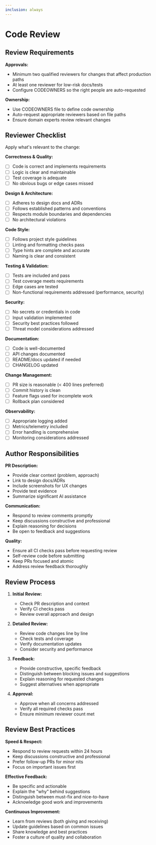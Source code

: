 ```yaml
---
inclusion: always
---
```


# Code Review

## Review Requirements

**Approvals:**

- Minimum two qualified reviewers for changes that affect production paths
- At least one reviewer for low-risk docs/tests
- Configure CODEOWNERS so the right people are auto-requested

**Ownership:**

- Use CODEOWNERS file to define code ownership
- Auto-request appropriate reviewers based on file paths
- Ensure domain experts review relevant changes

## Reviewer Checklist

Apply what's relevant to the change:

**Correctness & Quality:**

- [ ] Code is correct and implements requirements
- [ ] Logic is clear and maintainable
- [ ] Test coverage is adequate
- [ ] No obvious bugs or edge cases missed

**Design & Architecture:**

- [ ] Adheres to design docs and ADRs
- [ ] Follows established patterns and conventions
- [ ] Respects module boundaries and dependencies
- [ ] No architectural violations

**Code Style:**

- [ ] Follows project style guidelines
- [ ] Linting and formatting checks pass
- [ ] Type hints are complete and accurate
- [ ] Naming is clear and consistent

**Testing & Validation:**

- [ ] Tests are included and pass
- [ ] Test coverage meets requirements
- [ ] Edge cases are tested
- [ ] Non-functional requirements addressed (performance, security)

**Security:**

- [ ] No secrets or credentials in code
- [ ] Input validation implemented
- [ ] Security best practices followed
- [ ] Threat model considerations addressed

**Documentation:**

- [ ] Code is well-documented
- [ ] API changes documented
- [ ] README/docs updated if needed
- [ ] CHANGELOG updated

**Change Management:**

- [ ] PR size is reasonable (< 400 lines preferred)
- [ ] Commit history is clean
- [ ] Feature flags used for incomplete work
- [ ] Rollback plan considered

**Observability:**

- [ ] Appropriate logging added
- [ ] Metrics/telemetry included
- [ ] Error handling is comprehensive
- [ ] Monitoring considerations addressed

## Author Responsibilities

**PR Description:**

- Provide clear context (problem, approach)
- Link to design docs/ADRs
- Include screenshots for UX changes
- Provide test evidence
- Summarize significant AI assistance

**Communication:**

- Respond to review comments promptly
- Keep discussions constructive and professional
- Explain reasoning for decisions
- Be open to feedback and suggestions

**Quality:**

- Ensure all CI checks pass before requesting review
- Self-review code before submitting
- Keep PRs focused and atomic
- Address review feedback thoroughly

## Review Process

1. **Initial Review:**

   - Check PR description and context
   - Verify CI checks pass
   - Review overall approach and design

2. **Detailed Review:**

   - Review code changes line by line
   - Check tests and coverage
   - Verify documentation updates
   - Consider security and performance

3. **Feedback:**

   - Provide constructive, specific feedback
   - Distinguish between blocking issues and suggestions
   - Explain reasoning for requested changes
   - Suggest alternatives when appropriate

4. **Approval:**
   - Approve when all concerns addressed
   - Verify all required checks pass
   - Ensure minimum reviewer count met

## Review Best Practices

**Speed & Respect:**

- Respond to review requests within 24 hours
- Keep discussions constructive and professional
- Prefer follow-up PRs for minor nits
- Focus on important issues first

**Effective Feedback:**

- Be specific and actionable
- Explain the "why" behind suggestions
- Distinguish between must-fix and nice-to-have
- Acknowledge good work and improvements

**Continuous Improvement:**

- Learn from reviews (both giving and receiving)
- Update guidelines based on common issues
- Share knowledge and best practices
- Foster a culture of quality and collaboration
